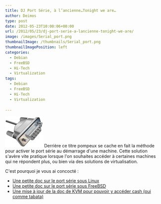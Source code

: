 ```yaml
---
title: DJ Port Série, à l’ancienne…Tonight we are…
author: Deimos
type: post
date: 2012-05-23T10:00:06+00:00
url: /2012/05/23/dj-port-serie-a-lancienne-tonight-we-are/
image: /images/Serial_port.png
thumbnailImage: /thumbnails/Serial_port.png
thumbnailImagePosition: left
categories:
  - Debian
  - FreeBSD
  - Hi-Tech
  - Virtualization
tags:
  - Debian
  - FreeBSD
  - Hi-Tech
  - Virtualization

---
```

![Serial_port](/images/Serial_port.png)
Derrière ce titre pompeux se cache en fait la méthode pour activer le port série au démarrage d'une machine. Cette solution s'avère vite pratique lorsque l'on souhaites accéder à certaines machines qui ne répondent plus, ou bien via des solutions de virtualisation.

C'est pourquoi je vous ai concocté :

  * [Une petite doc sur le port série sous Linux](http://wiki.deimos.fr/Activer_le_port_s%C3%A9rie_sur_Linux)
  * [Une petite doc sur le port série sous FreeBSD](http://wiki.deimos.fr/Activer_le_port_s%C3%A9rie_sous_FreeBSD)
  * [Une mise à jour de la doc de KVM pour pouvoir y accéder cash (oui comme tabata)](http://wiki.deimos.fr/KVM_:_Mise_en_place_de_KVM#Serial_Port_Connection)

&nbsp;